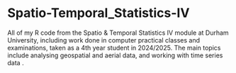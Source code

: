 # Spatio-Temporal_Statistics-IV
All of my R code from the Spatio & Temporal Statistics IV module at Durham University, including work done in computer practical classes and examinations, taken as a 4th year student in 2024/2025. The main topics include analysing geospatial and aerial data, and working with time series data
.

